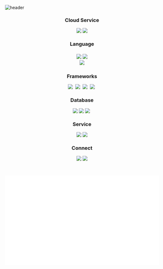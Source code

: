 ![header](https://capsule-render.vercel.app/api?type=soft&color=auto&height=150&section=header&text=GwangCheonShin&fontSize=70&animation=twinkling)
<h3 align="center">Cloud Service</h3>
<p align="center">
  <img src="https://img.shields.io/badge/Amazon_AWS-FF9900?style=flat&logo=amazonaws&logoColor=white"/>
  <img src="https://img.shields.io/badge/Google_Cloud-4285F4?style=flat&logo=google-cloud&logoColor=white"/>
<br>
</p>

<h3 align="center">Language<h3>
<p align="center">
  <img src="https://img.shields.io/badge/Python-3776AB?style=flat&logo=python&logoColor=white"/>
  <img src="https://img.shields.io/badge/TypeScript-323330?style=flat&logo=typescript&logoColor=blue"/>
  <br>
  <img src="https://img.shields.io/badge/JavaScript-323330?style=flat&logo=javascript&logoColor=F7DF1E"/>
</p>

<h3 align="center">Frameworks</h3>
<p align="center">
<img src="https://img.shields.io/badge/Nestjs-000000?style=flat&logo=Nestjs&logoColor=red"/></a>&nbsp 
<img src="https://img.shields.io/badge/React-61DAFB?style=flat&logo=React&logoColor=white"/></a>&nbsp 
<img src="https://img.shields.io/badge/Express-000000?style=flat&logo=Express&logoColor=white"/></a>&nbsp 
<img src="https://img.shields.io/badge/Next-000000?style=flat&logo=Next&logoColor=white"/></a>&nbsp 
  <br> 
</p>
<h3 align="center">Database</h3>
<p align="center">
  <img src="https://img.shields.io/badge/mysql-4479A1?style=flat&logo=mysql&logoColor=white"/>
  <img src="https://img.shields.io/badge/postgresql-003B57?style=flat&logo=postgresql&logoColor=white"/>
<img src="https://img.shields.io/badge/MongoDB-47A248?style=flat&logo=MongoDB&logoColor=white"/></a>&nbsp 
</p>
<h3 align="center"> Service </h3>
<p align="center">
  <img src="https://img.shields.io/badge/Nginx-009639?style=flat&logo=nginx&logoColor=white"/> 
  <img src="https://img.shields.io/badge/Docker-2CA5E0?style=flat&logo=docker&logoColor=white"/> 
</p>
<h3 align="center"> Connect </h3>
<p align="center">
  <a href="mailto:tlsrhkdcjs12@naver.com"><img src="https://img.shields.io/badge/Gmail-d14836?style=flat&logo=Gmail&logoColor=white&link=viliketh1s98@naver.com"/></a>
  <a href="https://velog.io/@soshin_dev"><img src="https://img.shields.io/badge/Velog-20C997?style=flat&logo=Velog&logoColor=white"/></a>
 
</p>
<br>
<div align="center">

 ![My2](https://github.com/Shin-GC/github-stats-transparent/blob/output/generated/overview.svg)
  
  
</div>

